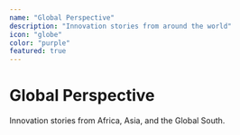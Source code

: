 ```yaml
---
name: "Global Perspective"
description: "Innovation stories from around the world"
icon: "globe"
color: "purple"
featured: true
---
```


# Global Perspective

Innovation stories from Africa, Asia, and the Global South.